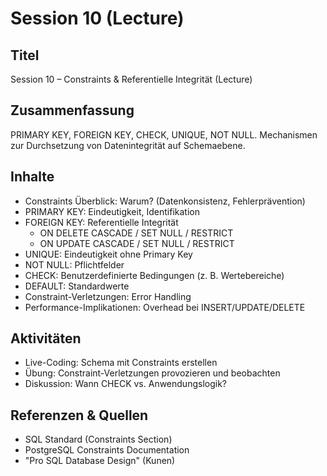 # Session 10 (Lecture)

## Titel

Session 10 – Constraints & Referentielle Integrität (Lecture)

## Zusammenfassung

PRIMARY KEY, FOREIGN KEY, CHECK, UNIQUE, NOT NULL. Mechanismen zur Durchsetzung von Datenintegrität auf Schemaebene.

## Inhalte

- Constraints Überblick: Warum? (Datenkonsistenz, Fehlerprävention)
- PRIMARY KEY: Eindeutigkeit, Identifikation
- FOREIGN KEY: Referentielle Integrität
  - ON DELETE CASCADE / SET NULL / RESTRICT
  - ON UPDATE CASCADE / SET NULL / RESTRICT
- UNIQUE: Eindeutigkeit ohne Primary Key
- NOT NULL: Pflichtfelder
- CHECK: Benutzerdefinierte Bedingungen (z. B. Wertebereiche)
- DEFAULT: Standardwerte
- Constraint-Verletzungen: Error Handling
- Performance-Implikationen: Overhead bei INSERT/UPDATE/DELETE

## Aktivitäten

- Live-Coding: Schema mit Constraints erstellen
- Übung: Constraint-Verletzungen provozieren und beobachten
- Diskussion: Wann CHECK vs. Anwendungslogik?

## Referenzen & Quellen

- SQL Standard (Constraints Section)
- PostgreSQL Constraints Documentation
- "Pro SQL Database Design" (Kunen)
